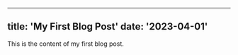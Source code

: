    ---
   title: 'My First Blog Post'
   date: '2023-04-01'
   ---

   This is the content of my first blog post.